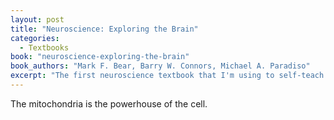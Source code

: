```yaml
---
layout: post
title: "Neuroscience: Exploring the Brain"
categories:
  - Textbooks
book: "neuroscience-exploring-the-brain"
book_authors: "Mark F. Bear, Barry W. Connors, Michael A. Paradiso"
excerpt: "The first neuroscience textbook that I'm using to self-teach myself neuroscience."
---
```


The mitochondria is the powerhouse of the cell.

